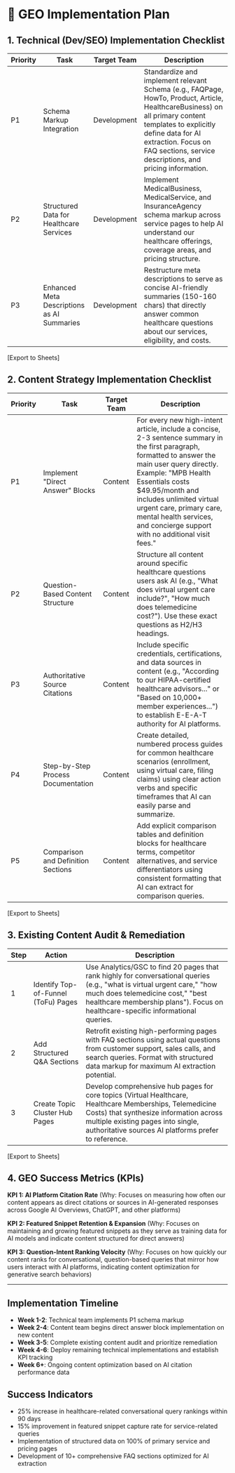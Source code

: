 # 📝 GEO Implementation Plan

## 1. Technical (Dev/SEO) Implementation Checklist

| Priority | Task | Target Team | Description |
|----------|------|-------------|-------------|
| P1 | Schema Markup Integration | Development | Standardize and implement relevant Schema (e.g., FAQPage, HowTo, Product, Article, HealthcareBusiness) on all primary content templates to explicitly define data for AI extraction. Focus on FAQ sections, service descriptions, and pricing information. |
| P2 | Structured Data for Healthcare Services | Development | Implement MedicalBusiness, MedicalService, and InsuranceAgency schema markup across service pages to help AI understand our healthcare offerings, coverage areas, and pricing structure. |
| P3 | Enhanced Meta Descriptions as AI Summaries | Development | Restructure meta descriptions to serve as concise AI-friendly summaries (150-160 chars) that directly answer common healthcare questions about our services, eligibility, and costs. |

[Export to Sheets]

## 2. Content Strategy Implementation Checklist

| Priority | Task | Target Team | Description |
|----------|------|-------------|-------------|
| P1 | Implement "Direct Answer" Blocks | Content | For every new high-intent article, include a concise, 2-3 sentence summary in the first paragraph, formatted to answer the main user query directly. Example: "MPB Health Essentials costs $49.95/month and includes unlimited virtual urgent care, primary care, mental health services, and concierge support with no additional visit fees." |
| P2 | Question-Based Content Structure | Content | Structure all content around specific healthcare questions users ask AI (e.g., "What does virtual urgent care include?", "How much does telemedicine cost?"). Use these exact questions as H2/H3 headings. |
| P3 | Authoritative Source Citations | Content | Include specific credentials, certifications, and data sources in content (e.g., "According to our HIPAA-certified healthcare advisors..." or "Based on 10,000+ member experiences...") to establish E-E-A-T authority for AI platforms. |
| P4 | Step-by-Step Process Documentation | Content | Create detailed, numbered process guides for common healthcare scenarios (enrollment, using virtual care, filing claims) using clear action verbs and specific timeframes that AI can easily parse and summarize. |
| P5 | Comparison and Definition Sections | Content | Add explicit comparison tables and definition blocks for healthcare terms, competitor alternatives, and service differentiators using consistent formatting that AI can extract for comparison queries. |

[Export to Sheets]

## 3. Existing Content Audit & Remediation

| Step | Action | Description |
|------|--------|-------------|
| 1 | Identify Top-of-Funnel (ToFu) Pages | Use Analytics/GSC to find 20 pages that rank highly for conversational queries (e.g., "what is virtual urgent care," "how much does telemedicine cost," "best healthcare membership plans"). Focus on healthcare-specific informational queries. |
| 2 | Add Structured Q&A Sections | Retrofit existing high-performing pages with FAQ sections using actual questions from customer support, sales calls, and search queries. Format with structured data markup for maximum AI extraction potential. |
| 3 | Create Topic Cluster Hub Pages | Develop comprehensive hub pages for core topics (Virtual Healthcare, Healthcare Memberships, Telemedicine Costs) that synthesize information across multiple existing pages into single, authoritative sources AI platforms prefer to reference. |

[Export to Sheets]

## 4. GEO Success Metrics (KPIs)

**KPI 1: AI Platform Citation Rate** (Why: Focuses on measuring how often our content appears as direct citations or sources in AI-generated responses across Google AI Overviews, ChatGPT, and other platforms)

**KPI 2: Featured Snippet Retention & Expansion** (Why: Focuses on maintaining and growing featured snippets as they serve as training data for AI models and indicate content structured for direct answers)

**KPI 3: Question-Intent Ranking Velocity** (Why: Focuses on how quickly our content ranks for conversational, question-based queries that mirror how users interact with AI platforms, indicating content optimization for generative search behaviors)

---

## Implementation Timeline

- **Week 1-2**: Technical team implements P1 schema markup
- **Week 2-4**: Content team begins direct answer block implementation on new content
- **Week 3-5**: Complete existing content audit and prioritize remediation
- **Week 4-6**: Deploy remaining technical implementations and establish KPI tracking
- **Week 6+**: Ongoing content optimization based on AI citation performance data

## Success Indicators

- 25% increase in healthcare-related conversational query rankings within 90 days
- 15% improvement in featured snippet capture rate for service-related queries
- Implementation of structured data on 100% of primary service and pricing pages
- Development of 10+ comprehensive FAQ sections optimized for AI extraction